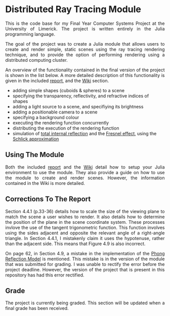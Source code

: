 # Distributed Ray Tracing Module
<p align="justify">
This is the code base for my Final Year Computer Systems Project at the University of Limerick. The project is written entirely in the Julia programming language.
</p>
<p align="justify">
The goal of the project was to create a Julia module that allows users to create and render simple, static scenes using the ray tracing rendering technique, and to provide the option of performing rendering using a distributed computing cluster.
</p>
<p align="justify">
An overview of the functionality contained in the final version of the project is shown in the list below. A more detailed description of this functionality is given in the included <a href="https://github.com/underwaterjesus/FYP_Distributed_Ray_Tracer/blob/main/FYP_Report_12159603.pdf" title="FYP Report">report</a>, and the <a href="https://github.com/underwaterjesus/FYP_Distributed_Ray_Tracer/wiki" title="FYP Wiki">Wiki</a> section.

- adding simple shapes (cuboids & spheres) to a scene
- specifying the transparency, reflectivity, and refractive indices of shapes 
- adding a light source to a scene, and specifiying its brightness
- adding a positionable camera to a scene
- specifying a background colour
- executing the rendering function concurrently
- distributing the execution of the rendering function
- simulation of <a href="https://en.wikipedia.org/wiki/Total_internal_reflection" text="Wikipedia - Total internal reflection">total internal reflection</a> and the <a href="https://en.wikipedia.org/wiki/Fresnel_equations" text="Wikipedia - Fresnel equations">Fresnel effect</a>, using the <a href="https://en.wikipedia.org/wiki/Schlick%27s_approximation" text="Wikipedia - Schlick's approximation">Schlick approximation</a>
</p>

## Using The Module
<p align="justify">
Both the included <a href="https://github.com/underwaterjesus/FYP_Distributed_Ray_Tracer/blob/main/FYP_Report_12159603.pdf" title="FYP Report">report</a> and the <a href="https://github.com/underwaterjesus/FYP_Distributed_Ray_Tracer/wiki" title="FYP Wiki">Wiki</a> detail how to setup your Julia environment to use the module. They also provide a guide on how to use the module to create and render scenes. However, the information contained in the Wiki is more detailed.
</p>

## Corrections To The Report
<p align="justify">
Section 4.4.1 (p.33-36) details how to scale the size of the viewing plane to match the scene a user wishes to render. It also details how to determine the position of the plane in the scene coordinate system. These processes invlove the use of the tangent trigonometric function. This function involves using the sides adjacent and opposite the relevant angle of a right-angle triangle. In Section 4.4.1, I mistakenly claim it uses the hypotenuse, rather than the adjacent side. This means that Figure 4.9 is also incorrect.
</p>
<p align="justify">
On page 62, in Section 4.9, a mistake in the implementation of the <a href="https://en.wikipedia.org/wiki/Phong_reflection_model" title="Wikipedia - Phong reflection model">Phong Reflection Model</a> is mentioned. This mistake is in the version of the module that was submitted for grading. I was unable to rectify the error before the project deadline. However, the version of the project that is present in this repository has had this error rectified.
</p>

## Grade
<p align="justify">
The project is currently being graded. This section will be updated when a final grade has been received.
</p>
